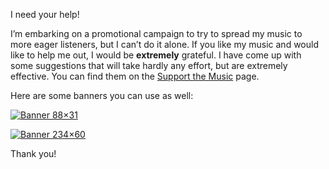 I need your help!

I’m embarking on a promotional campaign to try to spread my music to more eager listeners, but I can’t do it alone. If you like my music and would like to help me out, I would be **extremely** grateful. I have come up with some suggestions that will take hardly any effort, but are extremely effective. You can find them on the [Support the Music](http://alexseifertmusic.wordpress.com/support-the-music) page.

Here are some banners you can use as well:

[![Banner 88×31](https://i0.wp.com/www.alexseifert.com/news/wp-content/uploads/2007/10/banner-88x31.jpg?resize=88%2C31)](https://i0.wp.com/www.alexseifert.com/news/wp-content/uploads/2007/10/banner-88x31.jpg "Banner 88×31")

[![Banner 234×60](https://i0.wp.com/www.alexseifert.com/news/wp-content/uploads/2007/10/banner-234x60.jpg?resize=234%2C60)](https://i0.wp.com/www.alexseifert.com/news/wp-content/uploads/2007/10/banner-234x60.jpg "Banner 234×60")

Thank you!